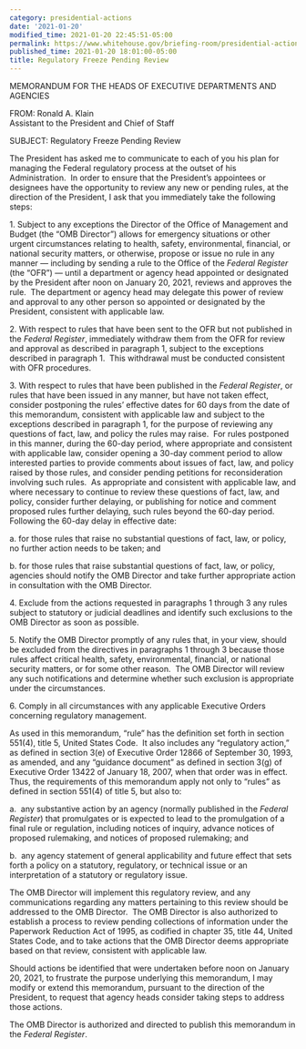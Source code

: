```yaml
---
category: presidential-actions
date: '2021-01-20'
modified_time: 2021-01-20 22:45:51-05:00
permalink: https://www.whitehouse.gov/briefing-room/presidential-actions/2021/01/20/regulatory-freeze-pending-review/
published_time: 2021-01-20 18:01:00-05:00
title: Regulatory Freeze Pending Review
---
```

 
MEMORANDUM FOR THE HEADS OF EXECUTIVE DEPARTMENTS AND AGENCIES

FROM: Ronald A. Klain  
Assistant to the President and Chief of Staff

SUBJECT: Regulatory Freeze Pending Review

The President has asked me to communicate to each of you his plan for
managing the Federal regulatory process at the outset of his
Administration.  In order to ensure that the President’s appointees or
designees have the opportunity to review any new or pending rules, at
the direction of the President, I ask that you immediately take the
following steps:

1\. Subject to any exceptions the Director of the Office of Management
and Budget (the “OMB Director”) allows for emergency situations or other
urgent circumstances relating to health, safety, environmental,
financial, or national security matters, or otherwise, propose or issue
no rule in any manner — including by sending a rule to the Office of the
*Federal Register* (the “OFR”) — until a department or agency head
appointed or designated by the President after noon on January 20, 2021,
reviews and approves the rule.  The department or agency head may
delegate this power of review and approval to any other person so
appointed or designated by the President, consistent with applicable
law.

2\. With respect to rules that have been sent to the OFR but not
published in the *Federal Register*, immediately withdraw them from the
OFR for review and approval as described in paragraph 1, subject to the
exceptions described in paragraph 1.  This withdrawal must be conducted
consistent with OFR procedures.

3\. With respect to rules that have been published in the *Federal
Register*, or rules that have been issued in any manner, but have not
taken effect, consider postponing the rules’ effective dates for 60 days
from the date of this memorandum, consistent with applicable law and
subject to the exceptions described in paragraph 1, for the purpose of
reviewing any questions of fact, law, and policy the rules may raise. 
For rules postponed in this manner, during the 60-day period, where
appropriate and consistent with applicable law, consider opening a
30-day comment period to allow interested parties to provide comments
about issues of fact, law, and policy raised by those rules, and
consider pending petitions for reconsideration involving such rules.  As
appropriate and consistent with applicable law, and where necessary to
continue to review these questions of fact, law, and policy, consider
further delaying, or publishing for notice and comment proposed rules
further delaying, such rules beyond the 60-day period.  Following the
60-day delay in effective date:

a\. for those rules that raise no substantial questions of fact, law, or
policy, no further action needs to be taken; and 

b\. for those rules that raise substantial questions of fact, law, or
policy, agencies should notify the OMB Director and take further
appropriate action in consultation with the OMB Director.

4\. Exclude from the actions requested in paragraphs 1 through 3 any
rules subject to statutory or judicial deadlines and identify such
exclusions to the OMB Director as soon as possible.

5\. Notify the OMB Director promptly of any rules that, in your view,
should be excluded from the directives in paragraphs 1 through 3 because
those rules affect critical health, safety, environmental, financial, or
national security matters, or for some other reason.  The OMB Director
will review any such notifications and determine whether such exclusion
is appropriate under the circumstances.

6\. Comply in all circumstances with any applicable Executive Orders
concerning regulatory management.

As used in this memorandum, “rule” has the definition set forth in
section 551(4), title 5, United States Code.  It also includes any
“regulatory action,” as defined in section 3(e) of Executive Order 12866
of September 30, 1993, as amended, and any “guidance document” as
defined in section 3(g) of Executive Order 13422 of January 18, 2007,
when that order was in effect.  Thus, the requirements of this
memorandum apply not only to “rules” as defined in section 551(4) of
title 5, but also to: 

a.  any substantive action by an agency (normally published in the
*Federal Register*) that promulgates or is expected to lead to the
promulgation of a final rule or regulation, including notices of
inquiry, advance notices of proposed rulemaking, and notices of proposed
rulemaking; and 

b.  any agency statement of general applicability and future effect that
sets forth a policy on a statutory, regulatory, or technical issue or an
interpretation of a statutory or regulatory issue.

The OMB Director will implement this regulatory review, and any
communications regarding any matters pertaining to this review should be
addressed to the OMB Director.  The OMB Director is also authorized to
establish a process to review pending collections of information under
the Paperwork Reduction Act of 1995, as codified in chapter 35, title
44, United States Code, and to take actions that the OMB Director deems
appropriate based on that review, consistent with applicable law.

Should actions be identified that were undertaken before noon on January
20, 2021, to frustrate the purpose underlying this memorandum, I may
modify or extend this memorandum, pursuant to the direction of the
President, to request that agency heads consider taking steps to address
those actions.

The OMB Director is authorized and directed to publish this memorandum
in the *Federal Register*.
